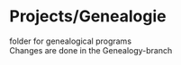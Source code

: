 # Projects/Genealogie
folder for genealogical programs<br>
Changes are done in the Genealogy-branch

